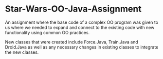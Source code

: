 # Star-Wars-OO-Java-Assignment
An assignment where the base code of a complex OO program was given to us where we needed to expand and connect to the existing code with new functionality using common OO practices.

New classes that were created include Force.Java, Train.Java and Droid.Java as well as any necessary changes in existing classes to integrate the new classes.
